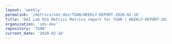 ```yaml
---
layout: 'weekly'
permalink: '/metrics/sdv-dev/TGAN/WEEKLY-REPORT-2020-02-16'
title: 'DAI Lab OSS Metrics Metrics report for TGAN | WEEKLY-REPORT-2020-02-16'
organization: 'sdv-dev'
repository: 'TGAN'
current_date: '2020-02-16'
---
```

